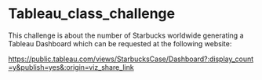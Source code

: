 # Tableau_class_challenge

This challenge is about the number of Starbucks worldwide generating a Tableau Dashboard which can be requested at the following website:

https://public.tableau.com/views/StarbucksCase/Dashboard?:display_count=y&publish=yes&:origin=viz_share_link

